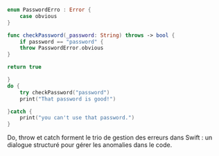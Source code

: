 ```Swift

enum PasswordErro : Error {
    case obvious
}

func checkPassword(_password: String) throws -> bool {
    if password == "password" {
    throw PasswordError.obvious
}

return true 

}
do {
    try checkPassword("password")
    print("That password is good!")

}catch {
    print("you can't use that password.")
}
```

Do, throw et catch forment le trio de gestion des erreurs dans Swift : un dialogue structuré pour gérer les anomalies dans le code. 